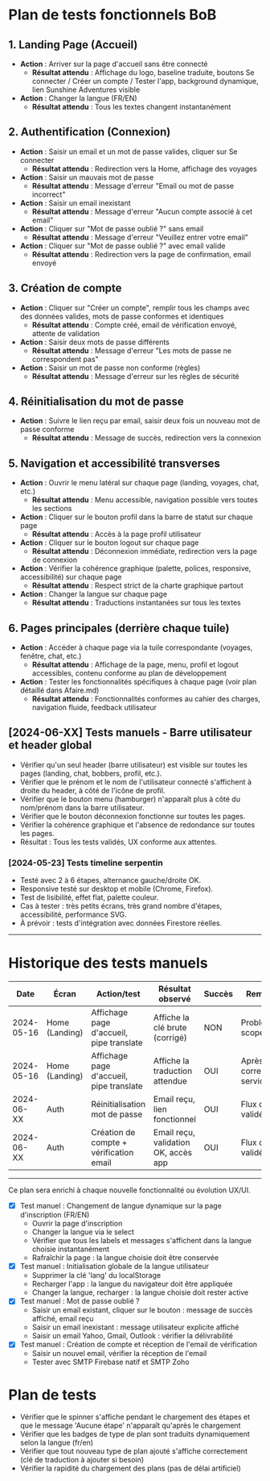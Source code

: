 # Plan de tests fonctionnels BoB

## 1. Landing Page (Accueil)
- **Action** : Arriver sur la page d'accueil sans être connecté
  - **Résultat attendu** : Affichage du logo, baseline traduite, boutons Se connecter / Créer un compte / Tester l'app, background dynamique, lien Sunshine Adventures visible
- **Action** : Changer la langue (FR/EN)
  - **Résultat attendu** : Tous les textes changent instantanément

## 2. Authentification (Connexion)
- **Action** : Saisir un email et un mot de passe valides, cliquer sur Se connecter
  - **Résultat attendu** : Redirection vers la Home, affichage des voyages
- **Action** : Saisir un mauvais mot de passe
  - **Résultat attendu** : Message d'erreur "Email ou mot de passe incorrect"
- **Action** : Saisir un email inexistant
  - **Résultat attendu** : Message d'erreur "Aucun compte associé à cet email"
- **Action** : Cliquer sur "Mot de passe oublié ?" sans email
  - **Résultat attendu** : Message d'erreur "Veuillez entrer votre email"
- **Action** : Cliquer sur "Mot de passe oublié ?" avec email valide
  - **Résultat attendu** : Redirection vers la page de confirmation, email envoyé

## 3. Création de compte
- **Action** : Cliquer sur "Créer un compte", remplir tous les champs avec des données valides, mots de passe conformes et identiques
  - **Résultat attendu** : Compte créé, email de vérification envoyé, attente de validation
- **Action** : Saisir deux mots de passe différents
  - **Résultat attendu** : Message d'erreur "Les mots de passe ne correspondent pas"
- **Action** : Saisir un mot de passe non conforme (règles)
  - **Résultat attendu** : Message d'erreur sur les règles de sécurité

## 4. Réinitialisation du mot de passe
- **Action** : Suivre le lien reçu par email, saisir deux fois un nouveau mot de passe conforme
  - **Résultat attendu** : Message de succès, redirection vers la connexion

## 5. Navigation et accessibilité transverses
- **Action** : Ouvrir le menu latéral sur chaque page (landing, voyages, chat, etc.)
  - **Résultat attendu** : Menu accessible, navigation possible vers toutes les sections
- **Action** : Cliquer sur le bouton profil dans la barre de statut sur chaque page
  - **Résultat attendu** : Accès à la page profil utilisateur
- **Action** : Cliquer sur le bouton logout sur chaque page
  - **Résultat attendu** : Déconnexion immédiate, redirection vers la page de connexion
- **Action** : Vérifier la cohérence graphique (palette, polices, responsive, accessibilité) sur chaque page
  - **Résultat attendu** : Respect strict de la charte graphique partout
- **Action** : Changer la langue sur chaque page
  - **Résultat attendu** : Traductions instantanées sur tous les textes

## 6. Pages principales (derrière chaque tuile)
- **Action** : Accéder à chaque page via la tuile correspondante (voyages, fenêtre, chat, etc.)
  - **Résultat attendu** : Affichage de la page, menu, profil et logout accessibles, contenu conforme au plan de développement
- **Action** : Tester les fonctionnalités spécifiques à chaque page (voir plan détaillé dans Afaire.md)
  - **Résultat attendu** : Fonctionnalités conformes au cahier des charges, navigation fluide, feedback utilisateur

## [2024-06-XX] Tests manuels - Barre utilisateur et header global
- Vérifier qu'un seul header (barre utilisateur) est visible sur toutes les pages (landing, chat, bobbers, profil, etc.).
- Vérifier que le prénom et le nom de l'utilisateur connecté s'affichent à droite du header, à côté de l'icône de profil.
- Vérifier que le bouton menu (hamburger) n'apparaît plus à côté du nom/prénom dans la barre utilisateur.
- Vérifier que le bouton déconnexion fonctionne sur toutes les pages.
- Vérifier la cohérence graphique et l'absence de redondance sur toutes les pages.
- Résultat : Tous les tests validés, UX conforme aux attentes.

### [2024-05-23] Tests timeline serpentin
- Testé avec 2 à 6 étapes, alternance gauche/droite OK.
- Responsive testé sur desktop et mobile (Chrome, Firefox).
- Test de lisibilité, effet flat, palette couleur.
- Cas à tester : très petits écrans, très grand nombre d'étapes, accessibilité, performance SVG.
- À prévoir : tests d'intégration avec données Firestore réelles.

---

# Historique des tests manuels

| Date       | Écran         | Action/test                                 | Résultat observé                | Succès | Remarque                      |
|------------|---------------|---------------------------------------------|----------------------------------|--------|-------------------------------|
| 2024-05-16 | Home (Landing)| Affichage page d'accueil, pipe translate    | Affiche la clé brute (corrigé)   | NON    | Problème de scope/fichier     |
| 2024-05-16 | Home (Landing)| Affichage page d'accueil, pipe translate    | Affiche la traduction attendue   | OUI    | Après correction service      |
| 2024-06-XX | Auth         | Réinitialisation mot de passe              | Email reçu, lien fonctionnel     | OUI    | Flux complet validé           |
| 2024-06-XX | Auth         | Création de compte + vérification email     | Email reçu, validation OK, accès app | OUI    | Flux complet validé           |

---

Ce plan sera enrichi à chaque nouvelle fonctionnalité ou évolution UX/UI.

- [x] Test manuel : Changement de langue dynamique sur la page d'inscription (FR/EN)
  - Ouvrir la page d'inscription
  - Changer la langue via le select
  - Vérifier que tous les labels et messages s'affichent dans la langue choisie instantanément
  - Rafraîchir la page : la langue choisie doit être conservée
- [x] Test manuel : Initialisation globale de la langue utilisateur
  - Supprimer la clé 'lang' du localStorage
  - Recharger l'app : la langue du navigateur doit être appliquée
  - Changer la langue, recharger : la langue choisie doit rester active
- [x] Test manuel : Mot de passe oublié ?
  - Saisir un email existant, cliquer sur le bouton : message de succès affiché, email reçu
  - Saisir un email inexistant : message utilisateur explicite affiché
  - Saisir un email Yahoo, Gmail, Outlook : vérifier la délivrabilité
- [x] Test manuel : Création de compte et réception de l'email de vérification
  - Saisir un nouvel email, vérifier la réception de l'email
  - Tester avec SMTP Firebase natif et SMTP Zoho

# Plan de tests

- Vérifier que le spinner s'affiche pendant le chargement des étapes et que le message 'Aucune étape' n'apparaît qu'après le chargement
- Vérifier que les badges de type de plan sont traduits dynamiquement selon la langue (fr/en)
- Vérifier que tout nouveau type de plan ajouté s'affiche correctement (clé de traduction à ajouter si besoin)
- Vérifier la rapidité du chargement des plans (pas de délai artificiel) 